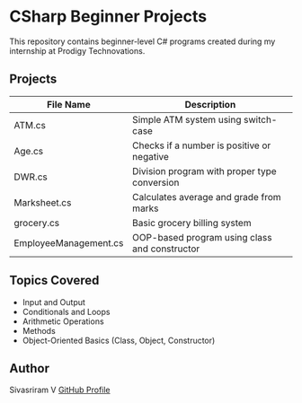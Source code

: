 # CSharp Beginner Projects

This repository contains beginner-level C# programs created during my internship at Prodigy Technovations.

## Projects

| File Name               | Description                                      |
|-------------------------|--------------------------------------------------|
| ATM.cs                  | Simple ATM system using switch-case              |
| Age.cs                  | Checks if a number is positive or negative       |
| DWR.cs                  | Division program with proper type conversion     |
| Marksheet.cs            | Calculates average and grade from marks          |
| grocery.cs              | Basic grocery billing system                     |
| EmployeeManagement.cs   | OOP-based program using class and constructor    |

## Topics Covered

- Input and Output
- Conditionals and Loops
- Arithmetic Operations
- Methods
- Object-Oriented Basics (Class, Object, Constructor)

## Author

Sivasriram V
[GitHub Profile](https://github.com/sivasriramdz)
